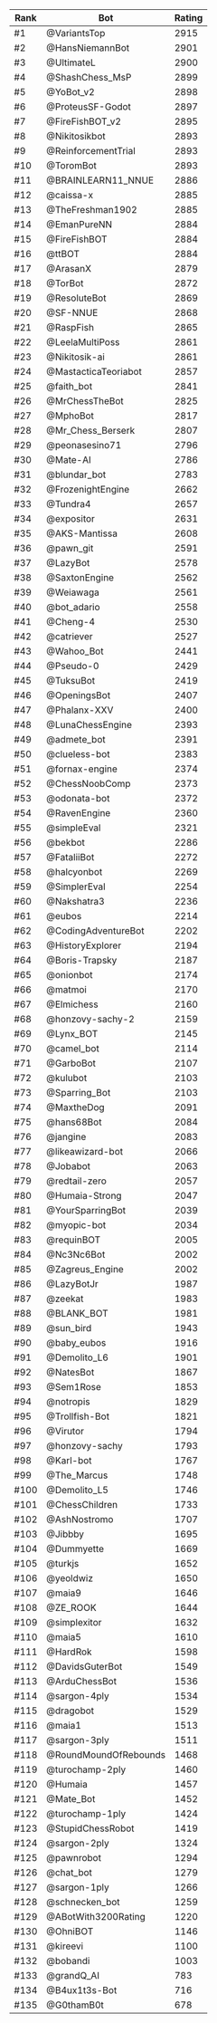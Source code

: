 Rank|Bot|Rating
---|---|---
#1|@VariantsTop|2915
#2|@HansNiemannBot|2901
#3|@UltimateL|2900
#4|@ShashChess_MsP|2899
#5|@YoBot_v2|2898
#6|@ProteusSF-Godot|2897
#7|@FireFishBOT_v2|2895
#8|@Nikitosikbot|2893
#9|@ReinforcementTrial|2893
#10|@ToromBot|2893
#11|@BRAINLEARN11_NNUE|2886
#12|@caissa-x|2885
#13|@TheFreshman1902|2885
#14|@EmanPureNN|2884
#15|@FireFishBOT|2884
#16|@ttBOT|2884
#17|@ArasanX|2879
#18|@TorBot|2872
#19|@ResoluteBot|2869
#20|@SF-NNUE|2868
#21|@RaspFish|2865
#22|@LeelaMultiPoss|2861
#23|@Nikitosik-ai|2861
#24|@MastacticaTeoriabot|2857
#25|@faith_bot|2841
#26|@MrChessTheBot|2825
#27|@MphoBot|2817
#28|@Mr_Chess_Berserk|2807
#29|@peonasesino71|2796
#30|@Mate-AI|2786
#31|@blundar_bot|2783
#32|@FrozenightEngine|2662
#33|@Tundra4|2657
#34|@expositor|2631
#35|@AKS-Mantissa|2608
#36|@pawn_git|2591
#37|@LazyBot|2578
#38|@SaxtonEngine|2562
#39|@Weiawaga|2561
#40|@bot_adario|2558
#41|@Cheng-4|2530
#42|@catriever|2527
#43|@Wahoo_Bot|2441
#44|@Pseudo-0|2429
#45|@TuksuBot|2419
#46|@OpeningsBot|2407
#47|@Phalanx-XXV|2400
#48|@LunaChessEngine|2393
#49|@admete_bot|2391
#50|@clueless-bot|2383
#51|@fornax-engine|2374
#52|@ChessNoobComp|2373
#53|@odonata-bot|2372
#54|@RavenEngine|2360
#55|@simpleEval|2321
#56|@bekbot|2286
#57|@FataliiBot|2272
#58|@halcyonbot|2269
#59|@SimplerEval|2254
#60|@Nakshatra3|2236
#61|@eubos|2214
#62|@CodingAdventureBot|2202
#63|@HistoryExplorer|2194
#64|@Boris-Trapsky|2187
#65|@onionbot|2174
#66|@matmoi|2170
#67|@Elmichess|2160
#68|@honzovy-sachy-2|2159
#69|@Lynx_BOT|2145
#70|@camel_bot|2114
#71|@GarboBot|2107
#72|@kulubot|2103
#73|@Sparring_Bot|2103
#74|@MaxtheDog|2091
#75|@hans68Bot|2084
#76|@jangine|2083
#77|@likeawizard-bot|2066
#78|@Jobabot|2063
#79|@redtail-zero|2057
#80|@Humaia-Strong|2047
#81|@YourSparringBot|2039
#82|@myopic-bot|2034
#83|@requinBOT|2005
#84|@Nc3Nc6Bot|2002
#85|@Zagreus_Engine|2002
#86|@LazyBotJr|1987
#87|@zeekat|1983
#88|@BLANK_BOT|1981
#89|@sun_bird|1943
#90|@baby_eubos|1916
#91|@Demolito_L6|1901
#92|@NatesBot|1867
#93|@Sem1Rose|1853
#94|@notropis|1829
#95|@Trollfish-Bot|1821
#96|@Virutor|1794
#97|@honzovy-sachy|1793
#98|@Karl-bot|1767
#99|@The_Marcus|1748
#100|@Demolito_L5|1746
#101|@ChessChildren|1733
#102|@AshNostromo|1707
#103|@Jibbby|1695
#104|@Dummyette|1669
#105|@turkjs|1652
#106|@yeoldwiz|1650
#107|@maia9|1646
#108|@ZE_ROOK|1644
#109|@simplexitor|1632
#110|@maia5|1610
#111|@HardRok|1598
#112|@DavidsGuterBot|1549
#113|@ArduChessBot|1536
#114|@sargon-4ply|1534
#115|@dragobot|1529
#116|@maia1|1513
#117|@sargon-3ply|1511
#118|@RoundMoundOfRebounds|1468
#119|@turochamp-2ply|1460
#120|@Humaia|1457
#121|@Mate_Bot|1452
#122|@turochamp-1ply|1424
#123|@StupidChessRobot|1419
#124|@sargon-2ply|1324
#125|@pawnrobot|1294
#126|@chat_bot|1279
#127|@sargon-1ply|1266
#128|@schnecken_bot|1259
#129|@ABotWith3200Rating|1220
#130|@OhniBOT|1146
#131|@kireevi|1100
#132|@bobandi|1003
#133|@grandQ_AI|783
#134|@B4ux1t3s-Bot|716
#135|@G0thamB0t|678
